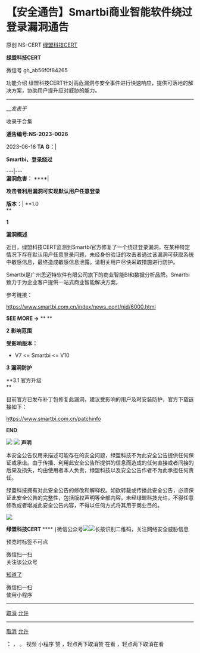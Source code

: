 #  【安全通告】Smartbi商业智能软件绕过登录漏洞通告

原创 NS-CERT  [ 绿盟科技CERT ](javascript:void\(0\);)

**绿盟科技CERT** ![]()

微信号 gh_ab56f0f84265

功能介绍 绿盟科技CERT针对高危漏洞与安全事件进行快速响应，提供可落地的解决方案，协助用户提升应对威胁的能力。

____

___发表于_

收录于合集

**通告编号:NS-2023-0026**  

2023-06-16 **TA** **G：**|

 **Smartbi、登录绕过**  
  
---|---  
 **漏洞危害：** ****|

 **攻击者利用漏洞可实现默认用户任意登录**  
  
 **版本：**|  **1.0  
**  
  
 **1**  

 **漏洞概述**

  

近日，绿盟科技CERT监测到Smartbi官方修复了一个绕过登录漏洞，在某种特定情况下存在默认用户任意登录问题，未经身份验证的攻击者通过该漏洞可获取系统中敏感信息，最终造成敏感信息泄露。请相关用户尽快采取措施进行防护。

Smartbi是广州思迈特软件有限公司旗下的商业智能BI和数据分析品牌。Smartbi致力于为企业客户提供一站式商业智能解决方案。

  

参考链接：

https://www.smartbi.com.cn/index/news_cont/nid/6000.html

  

 **SEE MORE →** **   **

  

  

 **2** **影响范围**

 **受影响版本：**

  * V7 <= Smartbi <= V10

  

 **3** **漏洞防护**

 **3.1 官方升级  
**

目前官方已发布补丁包修复此漏洞，建议受影响的用户及时安装防护，官方下载链接如下：

https://www.smartbi.com.cn/patchinfo

  

 **END**  

![](https://raw.githubusercontent.com/tuchuang9/tc1/refs/heads/main/public/20230616180823.png)
![](https://raw.githubusercontent.com/tuchuang9/tc1/refs/heads/main/public/20230616180825.png)
**声明**

本安全公告仅用来描述可能存在的安全问题，绿盟科技不为此安全公告提供任何保证或承诺。由于传播、利用此安全公告所提供的信息而造成的任何直接或者间接的后果及损失，均由使用者本人负责，绿盟科技以及安全公告作者不为此承担任何责任。  

绿盟科技拥有对此安全公告的修改和解释权。如欲转载或传播此安全公告，必须保证此安全公告的完整性，包括版权声明等全部内容。未经绿盟科技允许，不得任意修改或者增减此安全公告内容，不得以任何方式将其用于商业目的。  

![](https://raw.githubusercontent.com/tuchuang9/tc1/refs/heads/main/public/20230616180825.png)

 **绿盟科技CERT** ****
∣微信公众号![](https://raw.githubusercontent.com/tuchuang9/tc1/refs/heads/main/public/20230616180828.png)![](https://raw.githubusercontent.com/tuchuang9/tc1/refs/heads/main/public/20230616180829.png)长按识别二维码，关注网络安全威胁信息

  

预览时标签不可点

微信扫一扫  
关注该公众号

[知道了](javascript:;)

微信扫一扫  
使用小程序

****

[取消](javascript:void\(0\);) [允许](javascript:void\(0\);)

****

[取消](javascript:void\(0\);) [允许](javascript:void\(0\);)

： ， 。   视频 小程序 赞 ，轻点两下取消赞 在看 ，轻点两下取消在看

